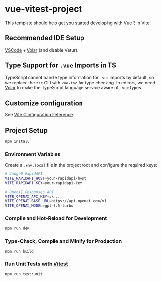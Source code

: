 # vue-vitest-project

This template should help get you started developing with Vue 3 in Vite.

## Recommended IDE Setup

[VSCode](https://code.visualstudio.com/) + [Volar](https://marketplace.visualstudio.com/items?itemName=Vue.volar) (and disable Vetur).

## Type Support for `.vue` Imports in TS

TypeScript cannot handle type information for `.vue` imports by default, so we replace the `tsc` CLI with `vue-tsc` for type checking. In editors, we need [Volar](https://marketplace.visualstudio.com/items?itemName=Vue.volar) to make the TypeScript language service aware of `.vue` types.

## Customize configuration

See [Vite Configuration Reference](https://vite.dev/config/).

## Project Setup

```sh
npm install
```

### Environment Variables

Create a `.env.local` file in the project root and configure the required keys:

```sh
# Judge0 RapidAPI
VITE_RAPIDAPI_HOST=your-rapidapi-host
VITE_RAPIDAPI_KEY=your-rapidapi-key

# OpenAI Responses API
VITE_OPENAI_API_KEY=sk-...
VITE_OPENAI_BASE_URL=https://api.openai.com/v1
VITE_OPENAI_MODEL=gpt-3.5-turbo
```

### Compile and Hot-Reload for Development

```sh
npm run dev
```

### Type-Check, Compile and Minify for Production

```sh
npm run build
```

### Run Unit Tests with [Vitest](https://vitest.dev/)

```sh
npm run test:unit
```

